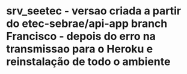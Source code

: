 # srv_seetec - versao criada a partir do etec-sebrae/api-app branch Francisco - depois do erro na transmissao para o Heroku e reinstalação de todo o ambiente
